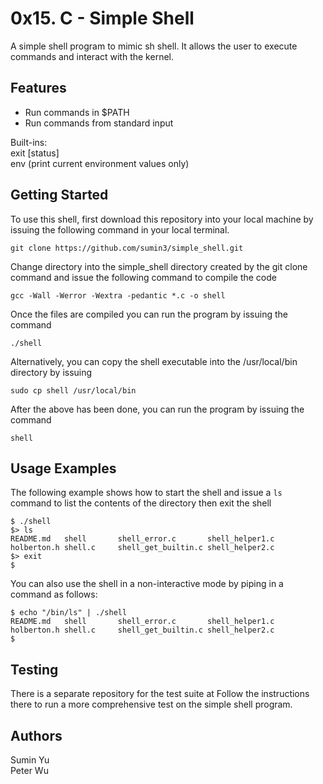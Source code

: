 # 0x15. C - Simple Shell

A simple shell program to mimic sh shell.  It allows the user to execute commands and interact with the kernel.

## Features
* Run commands in $PATH
* Run commands from standard input

Built-ins:  
exit [status]  
env (print current environment values only)


## Getting Started
To use this shell, first download  this repository into your local machine by issuing the following command in your local terminal. 
```
git clone https://github.com/sumin3/simple_shell.git
```
Change directory into the simple\_shell directory created by the git clone command
and issue the following command to compile the code
```
gcc -Wall -Werror -Wextra -pedantic *.c -o shell
```
Once the files are compiled you can run the program by issuing the command
```
./shell
```
Alternatively, you can copy the shell executable into the /usr/local/bin directory by issuing
```
sudo cp shell /usr/local/bin
```
After the above has been done, you can run the program by issuing the command
```
shell
```
## Usage Examples
The following example shows how to start the shell and issue a ```ls``` command to list the contents of the directory then exit the shell
```
$ ./shell
$> ls
README.md	shell		shell_error.c		shell_helper1.c
holberton.h	shell.c		shell_get_builtin.c	shell_helper2.c
$> exit
$
```
You can also use the shell in a non-interactive mode by piping in a command as follows:
```
$ echo "/bin/ls" | ./shell
README.md	shell		shell_error.c		shell_helper1.c
holberton.h	shell.c		shell_get_builtin.c	shell_helper2.c
$
```

## Testing
There is a separate repository for the test suite at <place holder> Follow the instructions there to run a more comprehensive test on the simple shell program. 
## Authors
Sumin Yu    
Peter Wu
